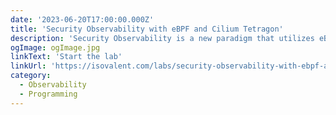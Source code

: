 ```yaml
---
date: '2023-06-20T17:00:00.000Z'
title: 'Security Observability with eBPF and Cilium Tetragon'
description: 'Security Observability is a new paradigm that utilizes eBPF, a Linux kernel technology, allowing to gain real-time visibility into Kubernetes and helps to secure your production environment with Cilium Tetragon.'
ogImage: ogImage.jpg
linkText: 'Start the lab'
linkUrl: 'https://isovalent.com/labs/security-observability-with-ebpf-and-cilium-tetragon/'
category:
  - Observability
  - Programming
---
```

